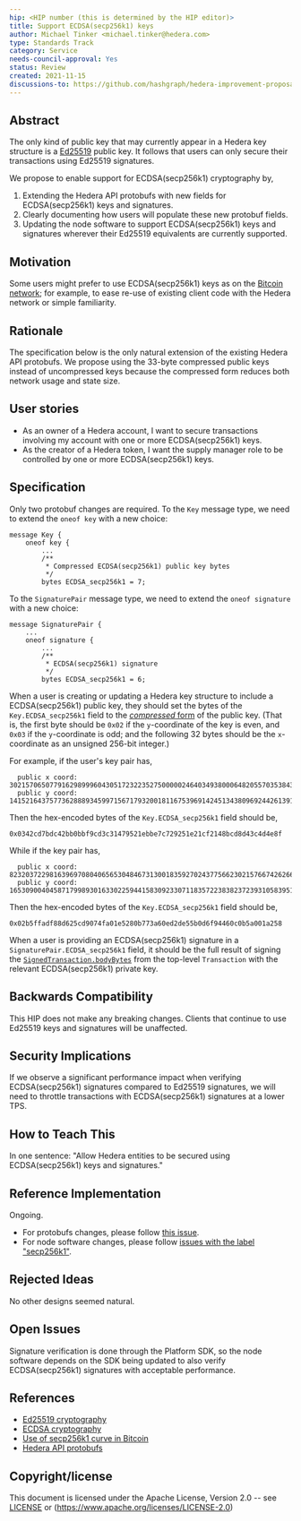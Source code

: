 ```yaml
---
hip: <HIP number (this is determined by the HIP editor)>
title: Support ECDSA(secp256k1) keys
author: Michael Tinker <michael.tinker@hedera.com>
type: Standards Track
category: Service
needs-council-approval: Yes
status: Review
created: 2021-11-15
discussions-to: https://github.com/hashgraph/hedera-improvement-proposal/discussions/221
---
```


## Abstract

The only kind of public key that may currently appear in a Hedera key structure is a [Ed25519](https://ed25519.cr.yp.to/) public key. It follows that users can only secure their transactions using Ed25519 signatures.

We propose to enable support for ECDSA(secp256k1) cryptography by,
1. Extending the Hedera API protobufs with new fields for ECDSA(secp256k1) keys and signatures.
2. Clearly documenting how users will populate these new protobuf fields.
3. Updating the node software to support ECDSA(secp256k1) keys and signatures wherever their Ed25519 equivalents are currently supported.

## Motivation

Some users might prefer to use ECDSA(secp256k1) keys as on the [Bitcoin network](https://en.bitcoin.it/wiki/Secp256k1); 
for example, to ease re-use of existing client code with the Hedera network or simple familiarity.

## Rationale

The specification below is the only natural extension of the existing Hedera API protobufs. We propose using the 33-byte 
compressed public keys instead of uncompressed keys because the compressed form reduces both network usage and state size.

## User stories

- As an owner of a Hedera account, I want to secure transactions involving my account with one or more ECDSA(secp256k1) keys. 
- As the creator of a Hedera token, I want the supply manager role to be controlled by one or more ECDSA(secp256k1) keys.
  
## Specification

Only two protobuf changes are required. To the `Key` message type, we need to extend the `oneof key` with a new choice:
```
message Key {
    oneof key {
        ...
        /**
         * Compressed ECDSA(secp256k1) public key bytes
         */
        bytes ECDSA_secp256k1 = 7;
```
To the `SignaturePair` message type, we need to extend the `oneof signature` with a new choice:
```
message SignaturePair {
    ...
    oneof signature {
        ...
        /**
         * ECDSA(secp256k1) signature
         */
        bytes ECDSA_secp256k1 = 6;
```

When a user is creating or updating a Hedera key structure to include a ECDSA(secp256k1) public key, they should set the bytes of the `Key.ECDSA_secp256k1` field to the [_compressed_ form](https://en.bitcoin.it/wiki/Elliptic_Curve_Digital_Signature_Algorithm) of the public key. (That is, the first byte should be `0x02` if the `y`-coordinate of the key is even, and `0x03` if the `y`-coordinate is odd; and the following 32 bytes should be the `x`-coordinate as an unsigned 256-bit integer.)

For example, if the user's key pair has,
```
  public x coord: 30215706507791629899960430517232235275000002464034938000648205570353843228303
  public y coord: 14152164375773628889345997156717932001811675396914245134380969244261391953841
``` 
Then the hex-encoded bytes of the `Key.ECDSA_secp256k1` field should be,
```
0x0342cd7bdc42bb0bbf9cd3c31479521ebbe7c729251e21cf2148bcd8d43c4d4e8f
```

While if the key pair has,
```
  public x coord: 82320372298163969708040656530484673130018359270243775662302157667426266882648
  public y coord: 16530900404587179989301633022594415830923307118357223838237239310583951083392
```
Then the hex-encoded bytes of the `Key.ECDSA_secp256k1` field should be,
```
0x02b5ffadf88d625cd9074fa01e5280b773a60ed2de55b0d6f94460c0b5a001a258
```

When a user is providing an ECDSA(secp256k1) signature in a `SignaturePair.ECDSA_secp256k1` field, it should be the full result of signing the [`SignedTransaction.bodyBytes`](https://hashgraph.github.io/hedera-protobufs/#proto.SignedTransaction) from the top-level `Transaction` with the relevant ECDSA(secp256k1) private key. 

## Backwards Compatibility

This HIP does not make any breaking changes. Clients that continue to use Ed25519 keys and signatures will be unaffected.

## Security Implications

If we observe a significant performance impact when verifying ECDSA(secp256k1) signatures compared to Ed25519 signatures,
we will need to throttle transactions with ECDSA(secp256k1) signatures at a lower TPS.

## How to Teach This

In one sentence: "Allow Hedera entities to be secured using ECDSA(secp256k1) keys and signatures."

## Reference Implementation

Ongoing.
- For protobufs changes, please follow [this issue](https://github.com/hashgraph/hedera-protobufs/issues/110).
- For node software changes, please follow [issues with the label "secp256k1"](https://github.com/hashgraph/hedera-services/issues?q=is%3Aopen+is%3Aissue+label%3Asecp256k1).

## Rejected Ideas

No other designs seemed natural. 

## Open Issues

Signature verification is done through the Platform SDK, so the node software depends on the SDK being updated 
to also verify ECDSA(secp256k1) signatures with acceptable performance.

## References

- [Ed25519 cryptography](https://ed25519.cr.yp.to/)
- [ECDSA cryptography](https://en.bitcoin.it/wiki/Elliptic_Curve_Digital_Signature_Algorithm)
- [Use of secp256k1 curve in Bitcoin](https://en.bitcoin.it/wiki/Secp256k1)
- [Hedera API protobufs](https://hashgraph.github.io/hedera-protobufs)

## Copyright/license

This document is licensed under the Apache License, Version 2.0 -- see [LICENSE](../LICENSE) or (https://www.apache.org/licenses/LICENSE-2.0)
